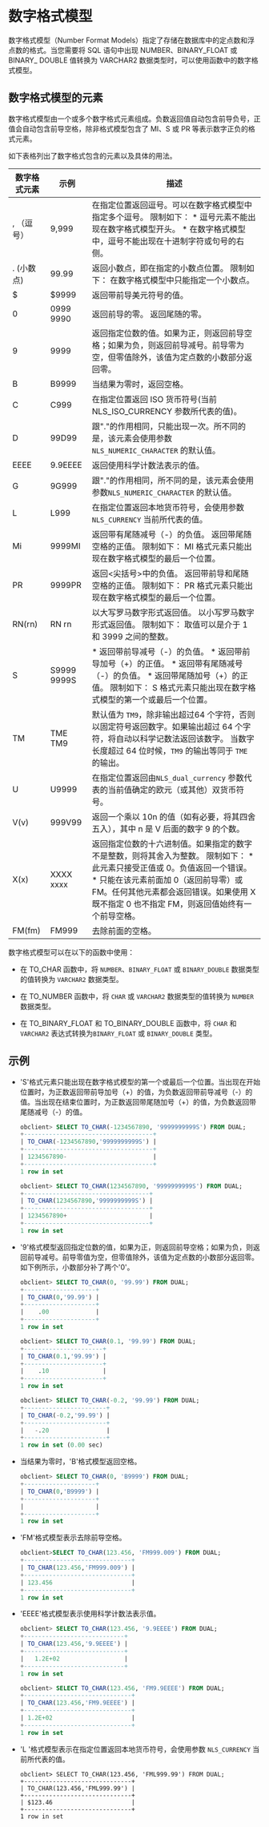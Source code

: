 数字格式模型 
===========================

数字格式模型（Number Format Models）指定了存储在数据库中的定点数和浮点数的格式。当您需要将 SQL 语句中出现 NUMBER、BINARY_FLOAT 或 BINARY_ DOUBLE 值转换为 VARCHAR2 数据类型时，可以使用函数中的数字格式模型。

数字格式模型的元素 
------------------------------

数字格式模型由一个或多个数字格式元素组成。负数返回值自动包含前导负号，正值会自动包含前导空格，除非格式模型包含了 MI、S 或 PR 等表示数字正负的格式元素。

如下表格列出了数字格式包含的元素以及具体的用法。


| 数字格式元素  |             示例              |                                                                                                                                           描述                                                                                                                                           |
|---------|-----------------------------|----------------------------------------------------------------------------------------------------------------------------------------------------------------------------------------------------------------------------------------------------------------------------------------|
| , （逗号）  | 9,999                       | 在指定位置返回逗号。可以在数字格式模型中指定多个逗号。 限制如下： * 逗号元素不能出现在数字格式模型开头。   * 在数字格式模型中，逗号不能出现在十进制字符或句号的右侧。                                                                             |
| . (小数点) | 99.99                       | 返回小数点，即在指定的小数点位置。 限制如下： 在数字格式模型中只能指定一个小数点。                                                                                                                                                                                                             |
| $       | $9999                       | 返回带前导美元符号的值。                                                                                                                                                                                                                                                                           |
| 0       | 0999 9990   | 返回前导的零。 返回尾随的零。                                                                                                                                                                                                                                                        |
| 9       | 9999                        | 返回指定位数的值。如果为正，则返回前导空格；如果为负，则返回前导减号。前导零为空，但零值除外，该值为定点数的小数部分返回零。                                                                                                                                                                                                                         |
| B       | B9999                       | 当结果为零时，返回空格。                                                                                                                                                                                                                                                                           |
| C       | C999                        | 在指定位置返回 ISO 货币符号(当前 NLS_ISO_CURRENCY 参数所代表的值)。                                                                                                                                                                                                                                         |
| D       | 99D99                       | 跟"."的作用相同，只能出现一次。所不同的是，该元素会使用参数 `NLS_NUMERIC_CHARACTER` 的默认值。                                                                                                                                                                                                                          |
| EEEE    | 9.9EEEE                     | 返回使用科学计数法表示的值。                                                                                                                                                                                                                                                                         |
| G       | 9G999                       | 跟"."的作用相同，所不同的是，该元素会使用参数`NLS_NUMERIC_CHARACTER` 的默认值。                                                                                                                                                                                                                                  |
| L       | L999                        | 在指定位置返回本地货币符号，会使用参数 `NLS_CURRENCY` 当前所代表的值。                                                                                                                                                                                                                                            |
| Mi      | 9999MI                      | 返回带有尾随减号（-）的负值。 返回带尾随空格的正值。 限制如下： MI 格式元素只能出现在数字格式模型的最后一个位置。                                                                                                                                                                           |
| PR      | 9999PR                      | 返回\<尖括号\>中的负值。 返回带前导和尾随空格的正值。 限制如下： PR 格式元素只能出现在数字格式模型的最后一个位置。                                                                                                                                                                         |
| RN(rn)  | RN rn       | 以大写罗马数字形式返回值。 以小写罗马数字形式返回值。 限制如下： 取值可以是介于 1 和 3999 之间的整数。                                                                                                                                                                              |
| S       | S9999 9999S | * 返回带前导减号（-）的负值。   * 返回带前导加号（+）的正值。   * 返回带有尾随减号（-）的负值。   * 返回带尾随加号（+）的正值。    限制如下： S 格式元素只能出现在数字格式模型的第一个或最后一个位置。 |
| TM      | TME TM9     | 默认值为 `TM9`，除非输出超过64 个字符，否则以固定符号返回数字。如果输出超过 64 个字符，将自动以科学记数法返回该数字。 当数字长度超过 64 位时候，`TM9` 的输出等同于 `TME` 的输出。                                                                                                                                                               |
| U       | U9999                       | 在指定位置返回由`NLS_dual_currency` 参数代表的当前值确定的欧元（或其他）双货币符号。                                                                                                                                                                                                                                   |
| V(v)    | 999V99                      | 返回一个乘以 10n 的值（如有必要，将其四舍五入），其中 n 是 V 后面的数字 9 的个数。                                                                                                                                                                                                                                       |
| X(x)    | XXXX xxxx   | 返回指定位数的十六进制值。如果指定的数字不是整数，则将其舍入为整数。 限制如下： * 此元素只接受正值或 0。负值返回一个错误。   * 只能在该元素前面加 0（返回前导零）或 FM。任何其他元素都会返回错误。如果使用 X 既不指定 0 也不指定 FM，则返回值始终有一个前导空格。                       |
| FM(fm)  | FM999                       | 去除前面的空格。                                                                                                                                                                                                                                                                               |



数字格式模型可以在以下的函数中使用：

* 在 TO_CHAR 函数中，将 `NUMBER`、`BINARY_FLOAT` 或 `BINARY_DOUBLE` 数据类型的值转换为 `VARCHAR2` 数据类型。

  

* 在 TO_NUMBER 函数中，将 `CHAR` 或 `VARCHAR2` 数据类型的值转换为 `NUMBER` 数据类型。

  

* 在 TO_BINARY_FLOAT 和 TO_BINARY_DOUBLE 函数中，将 `CHAR` 和 `VARCHAR2` 表达式转换为`BINARY_FLOAT` 或 `BINARY_DOUBLE` 类型。

  




示例 
-----------------------

* 'S'格式元素只能出现在数字格式模型的第一个或最后一个位置。当出现在开始位置时，为正数返回带前导加号（+）的值，为负数返回带前导减号（-）的值。当出现在结束位置时，为正数返回带尾随加号（+）的值，为负数返回带尾随减号（-）的值。

  ```sql
  obclient> SELECT TO_CHAR(-1234567890, '9999999999S') FROM DUAL;
  +------------------------------------+
  | TO_CHAR(-1234567890,'9999999999S') |
  +------------------------------------+
  | 1234567890-                        |
  +------------------------------------+
  1 row in set 
  
  obclient> SELECT TO_CHAR(1234567890, '9999999999S') FROM DUAL;
  +-----------------------------------+
  | TO_CHAR(1234567890,'9999999999S') |
  +-----------------------------------+
  | 1234567890+                       |
  +-----------------------------------+
  1 row in set
  ```

  

* '9'格式模型返回指定位数的值，如果为正，则返回前导空格；如果为负，则返回前导减号。前导零值为空，但零值除外，该值为定点数的小数部分返回零。如下例所示，小数部分补了两个'0'。

  ```sql
  obclient> SELECT TO_CHAR(0, '99.99') FROM DUAL;
  +--------------------+
  | TO_CHAR(0,'99.99') |
  +--------------------+
  |    .00             |
  +--------------------+
  1 row in set 
  
  obclient> SELECT TO_CHAR(0.1, '99.99') FROM DUAL;
  +----------------------+
  | TO_CHAR(0.1,'99.99') |
  +----------------------+
  |    .10               |
  +----------------------+
  1 row in set 
  
  obclient> SELECT TO_CHAR(-0.2, '99.99') FROM DUAL;
  +-----------------------+
  | TO_CHAR(-0.2,'99.99') |
  +-----------------------+
  |   -.20                |
  +-----------------------+
  1 row in set (0.00 sec)
  ```

  

* 当结果为零时，'B'格式模型返回空格。

  ```sql
  obclient> SELECT TO_CHAR(0, 'B9999') FROM DUAL;
  +--------------------+
  | TO_CHAR(0,'B9999') |
  +--------------------+
  |                    |
  +--------------------+
  1 row in set
  ```

  

* 'FM'格式模型表示去除前导空格。

  ```sql
  obclient>SELECT TO_CHAR(123.456, 'FM999.009') FROM DUAL;
  +------------------------------+
  | TO_CHAR(123.456,'FM999.009') |
  +------------------------------+
  | 123.456                      |
  +------------------------------+
  1 row in set
  ```

  

* 'EEEE'格式模型表示使用科学计数法表示值。

  ```sql
  obclient> SELECT TO_CHAR(123.456, '9.9EEEE') FROM DUAL;
  +----------------------------+
  | TO_CHAR(123.456,'9.9EEEE') |
  +----------------------------+
  |   1.2E+02                  |
  +----------------------------+
  1 row in set 
  
  obclient> SELECT TO_CHAR(123.456, 'FM9.9EEEE') FROM DUAL;
  +------------------------------+
  | TO_CHAR(123.456,'FM9.9EEEE') |
  +------------------------------+
  | 1.2E+02                      |
  +------------------------------+
  1 row in set
  ```

  

* 'L '格式模型表示在指定位置返回本地货币符号，会使用参数 `NLS_CURRENCY` 当前所代表的值。

  ```unknow
  obclient> SELECT TO_CHAR(123.456, 'FML999.99') FROM DUAL;
  +------------------------------+
  | TO_CHAR(123.456,'FML999.99') |
  +------------------------------+
  | $123.46                      |
  +------------------------------+
  1 row in set
  ```

  



